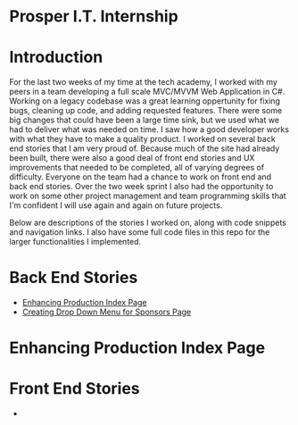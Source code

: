 # Prosper I.T. Internship

<h1> Introduction </h1>
  
  <p>For the last two weeks of my time at the tech academy, I worked with my peers in a team developing a full scale MVC/MVVM Web Application in C#. Working on a legacy codebase was a great learning oppertunity for fixing bugs, cleaning up code, and adding requested features. There were some big changes that could have been a large time sink, but we used what we had to deliver what was needed on time. I saw how a good developer works with what they have to make a quality product. I worked on several back end stories that I am very proud of. Because much of the site had already been built, there were also a good deal of front end stories and UX improvements that needed to be completed, all of varying degrees of difficulty. Everyone on the team had a chance to work on front end and back end stories. Over the two week sprint I also had the opportunity to work on some other project management and team programming skills that I'm confident I will use again and again on future projects.

Below are descriptions of the stories I worked on, along with code snippets and navigation links. I also have some full code files in this repo for the larger functionalities I implemented.</p>

<h1> Back End Stories</h1>
<ul>
  <li><a href=#epip>Enhancing Production Index Page</a></li>
  <li><a href=#>Creating Drop Down Menu for Sponsors Page</a></li>
</ul>


<h1 href=#epip>Enhancing Production Index Page</h1>
<p>
  
</p>
<h1> Front End Stories</h1>
<ul>
  <li><a href=#></a></li>
</ul>


